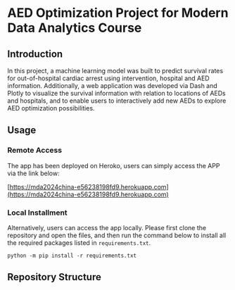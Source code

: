 # AED Optimization Project for Modern Data Analytics Course
## Introduction
In this project, a machine learning model was built to predict survival rates for out-of-hospital cardiac arrest using intervention, hospital and AED information. Additionally, a web application was developed via Dash and Plotly to visualize the survival information with relation to locations of AEDs and hospitals, and to enable users to interactively add new AEDs to explore AED optimization possibilities.
## Usage
### Remote Access
The app has been deployed on Heroko, users can simply access the APP via the link below:

[https://mda2024china-e56238198fd9.herokuapp.com](https://mda2024china-e56238198fd9.herokuapp.com)


### Local Installment
Alternatively, users can access the app locally. Please first clone the repository and open the files, and then run the command below to install all the required packages listed in `requirements.txt`.
```
python -m pip install -r requirements.txt
```
## Repository Structure
